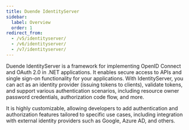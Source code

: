 ```yaml
---
title: Duende IdentityServer
sidebar:
  label: Overview
  order: 1
redirect_from:
  - /v5/identityserver/
  - /v6/identityserver/
  - /v7/identityserver/
---
```



Duende IdentityServer is a framework for implementing OpenID Connect and OAuth 2.0 in .NET applications. It enables
secure access to APIs and single sign-on functionality for your applications. With IdentityServer, you can act as an
identity provider (issuing tokens to clients), validate tokens, and support various authentication scenarios, including
resource owner password credentials, authorization code flow, and more.

It is highly customizable, allowing developers to add authentication and authorization features tailored to specific use
cases, including integration with external identity providers such as Google, Azure AD, and others.
